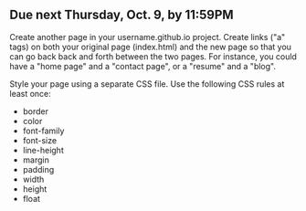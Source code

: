 ## Due next Thursday, Oct. 9, by 11:59PM

Create another page in your username.github.io project. Create links ("a" tags) on both your original page (index.html) and the new page so that you can go back back and forth between the two pages. For instance, you could have a "home page" and a "contact page", or a "resume" and a "blog".

Style your page using a separate CSS file. Use the following CSS rules at least once:

- border
- color
- font-family
- font-size
- line-height
- margin
- padding
- width
- height
- float


